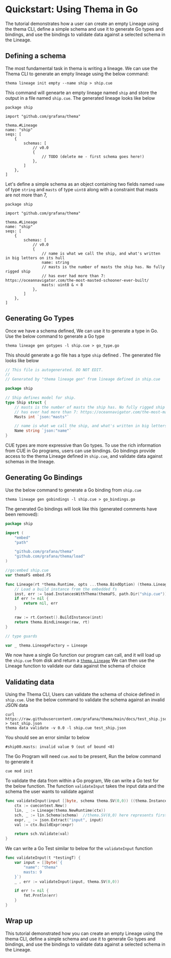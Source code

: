 # Quickstart: Using Thema in Go

The tutorial demonstrates how a user can create an empty Lineage using the thema CLI, define a simple schema and use it to generate Go types and bindings, and use the bindings to validate data against a selected schema in the Lineage.

## Defining a schema
The most fundamental task in thema is writing a lineage. We can use the Thema CLI to generate an empty lineage using the below command:

```
thema lineage init empty --name ship > ship.cue 
```

This command will genearte an empty lineage named `ship` and store the output in a file named `ship.cue`. The generated lineage looks like below

```cue
package ship

import "github.com/grafana/thema"

thema.#Lineage
name: "ship"
seqs: [
	{
		schemas: [
			// v0.0
			{
				// TODO (delete me - first schema goes here!)
			},
		]
	},
]
```

Let's define a simple schema as an object containing two fields named `name` of type `string` and `masts` of type `uint8` along with a constraint that masts are not more than 7,  

```cue
package ship

import "github.com/grafana/thema"

thema.#Lineage
name: "ship"
seqs: [
	{
		schemas: [
			// v0.0
			{
				// name is what we call the ship, and what's written in big letters on its hull
				name: string
				// masts is the number of masts the ship has. No fully rigged ship
				// has ever had more than 7: https://oceannavigator.com/the-most-masted-schooner-ever-built/
				masts: uint8 & < 8
			},
		]
	},
]
```

## Generating Go Types

Once we have a schema defined, We can use it to generate a type in Go. Use the below command to generate a Go type


```
thema lineage gen gotypes -l ship.cue > go_type.go 
```

This should generate a go file has a type `ship` defined . The generated file looks like below

```go
// This file is autogenerated. DO NOT EDIT.
//
// Generated by "thema lineage gen" from lineage defined in ship.cue

package ship

// Ship defines model for ship.
type Ship struct {
	// masts is the number of masts the ship has. No fully rigged ship
	// has ever had more than 7: https://oceannavigator.com/the-most-masted-schooner-ever-built/
	Masts int `json:"masts"`

	// name is what we call the ship, and what's written in big letters on its hull
	Name string `json:"name"`
}
```


CUE types are more expressive than Go types. To use the rich information from CUE in Go programs, users can use bindings. Go bindings provide access to the thema Lineage defined in `ship.cue`, and validate data against schemas in the lineage.

## Generating Go Bindings

Use the below command to generate a Go binding from `ship.cue`

```
thema lineage gen gobindings -l ship.cue > go_bindings.go
```

The generated Go bindings will look like this (generated comments have been removed):

```go
package ship

import (
	"embed"
	"path"

	"github.com/grafana/thema"
	"github.com/grafana/thema/load"
)

//go:embed ship.cue
var themaFS embed.FS

func Lineage(rt *thema.Runtime, opts ...thema.BindOption) (thema.Lineage, error) {
	// Load a build instance from the embedded fs
	inst, err := load.InstancesWithThema(themaFS, path.Dir("ship.cue"))
	if err != nil {
		return nil, err
	}

	raw := rt.Context().BuildInstance(inst)
	return thema.BindLineage(raw, rt)
}

// type guards

var _ thema.LineageFactory = Lineage
```
We now have a single Go function our program can call, and it will load up the `ship.cue` from disk and return a [`thema.Lineage`](https://pkg.go.dev/github.com/grafana/thema#Lineage)
We can then use the Lineage function to validate our data against the schema of choice

## Validating data

Using the Thema CLI, Users can validate the schema of choice defined in `ship.cue`. Use the below command to validate the schema against an invalid JSON data 

```
curl https://raw.githubusercontent.com/grafana/thema/main/docs/test_ship.json > test_ship.json
thema data validate -v 0.0 -l ship.cue test_ship.json
```

You should see an error similar to below
```
#ship00.masts: invalid value 9 (out of bound <8)
```

The Go Program will need `cue.mod` to be present, Run the below command to generate it

```
cue mod init
```

To validate the data from within a Go program, We can write a Go test for the below function. The function `validateInput` takes the input data and the schema the user wants to validate against


```go
func validateInput(input []byte, schema thema.SV(0,0)) ((thema.Instance, error)) {    
    ctx := cuecontext.New()
    lin, _ := Lineage(thema.NewRuntime(ctx))
    sch, _ := lin.Schema(schema)  //thema.SV(0,0) here represents first schema of first sequence
    expr, _ := json.Extract("input", input)
    val := ctx.BuildExpr(expr)

    return sch.Validate(val)
}
```

We can write a Go Test similar to below for the `validateInput` function

```go
func validateInput(t *testingT) {    
	var input = []byte(`{
        "name": "thema"
        masts: 9
    }`)
    _ , err := validateInput(input, thema.SV(0,0))

	if err != nil {
		fmt.Prntln(err)
	}
}
```

## Wrap up
This tutorial demonstrated how you can create an empty Lineage using the thema CLI, define a simple schema and use it to generate Go types and bindings, and use the bindings to validate data against a selected schema in the Lineage. 
